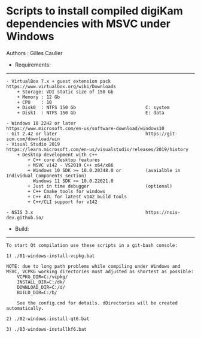 Scripts to install compiled digiKam dependencies with MSVC under Windows
========================================================================

Authors : Gilles Caulier <caulier dot gilles at gmail dot com>

* Requirements:
---------------

    - VirtualBox 7.x + guest extension pack             https://www.virtualbox.org/wiki/Downloads
        + Storage: VDI static size of 150 Gb
        + Memory : 12 Gb
        + CPU    : 10
        + Disk0  : NTFS 150 Gb                          C: system
        + Disk1  : NTFS 150 Gb                          E: data

    - Windows 10 22H2 or later                          https://www.microsoft.com/en-us/software-download/windows10
    - Git 2.42 or later                                 https://git-scm.com/download/win
    - Visual Studio 2019                                https://learn.microsoft.com/en-us/visualstudio/releases/2019/history
        + Desktop development with C++
            + C++ core desktop features
            + MSVC v142 - VS2019 C++ x64/x86
            + Windows 10 SDK >= 10.0.20348.0 or         (avaialble in Individual Components section)
              Windows 11 SDK >= 10.0.22621.0
            + Just in time debugger                     (optional)
            + C++ Cmake tools for windows
            + C++ ATL for latest v142 build tools
            + C++/CLI support for v142

    - NSIS 3.x                                          https://nsis-dev.github.io/

* Build:
--------

    To start Qt compilation use these scripts in a git-bash console:

    1) ./01-windows-install-vcpkg.bat

    NOTE: due to long path problems while compiling under Windows and MSVC, VCPKG working directories must adjusted as shortest as possible:
        VCPKG_DIR=C:/vcpkg/
        INSTALL_DIR=C:/dk/
        DOWNLOAD_DIR=C:/d/
        BUILD_DIR=C:/b/

        See the config.cmd for details. dDirectories will be created automatically.

    2) ./02-windows-install-qt6.bat

    3) ./03-windows-installkf6.bat

